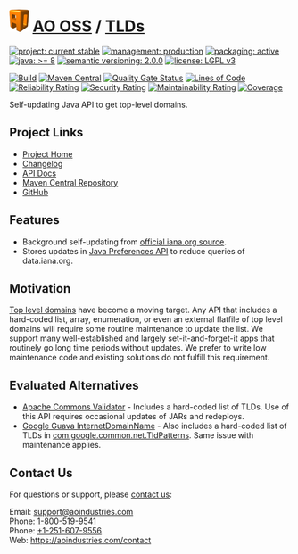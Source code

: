 # [<img src="ao-logo.png" alt="AO Logo" width="35" height="40">](https://github.com/ao-apps) [AO OSS](https://github.com/ao-apps/ao-oss) / [TLDs](https://github.com/ao-apps/ao-tlds)

[![project: current stable](https://oss.aoapps.com/ao-badges/project-current-stable.svg)](https://aoindustries.com/life-cycle#project-current-stable)
[![management: production](https://oss.aoapps.com/ao-badges/management-production.svg)](https://aoindustries.com/life-cycle#management-production)
[![packaging: active](https://oss.aoapps.com/ao-badges/packaging-active.svg)](https://aoindustries.com/life-cycle#packaging-active)  
[![java: &gt;= 8](https://oss.aoapps.com/ao-badges/java-8.svg)](https://docs.oracle.com/javase/8/)
[![semantic versioning: 2.0.0](https://oss.aoapps.com/ao-badges/semver-2.0.0.svg)](http://semver.org/spec/v2.0.0.html)
[![license: LGPL v3](https://oss.aoapps.com/ao-badges/license-lgpl-3.0.svg)](https://www.gnu.org/licenses/lgpl-3.0)

[![Build](https://github.com/ao-apps/ao-tlds/workflows/Build/badge.svg?branch=master)](https://github.com/ao-apps/ao-tlds/actions?query=workflow%3ABuild)
[![Maven Central](https://maven-badges.herokuapp.com/maven-central/com.aoapps/ao-tlds/badge.svg)](https://maven-badges.herokuapp.com/maven-central/com.aoapps/ao-tlds)
[![Quality Gate Status](https://sonarcloud.io/api/project_badges/measure?branch=master&project=com.aoapps%3Aao-tlds&metric=alert_status)](https://sonarcloud.io/dashboard?branch=master&id=com.aoapps%3Aao-tlds)
[![Lines of Code](https://sonarcloud.io/api/project_badges/measure?branch=master&project=com.aoapps%3Aao-tlds&metric=ncloc)](https://sonarcloud.io/component_measures?branch=master&id=com.aoapps%3Aao-tlds&metric=ncloc)  
[![Reliability Rating](https://sonarcloud.io/api/project_badges/measure?branch=master&project=com.aoapps%3Aao-tlds&metric=reliability_rating)](https://sonarcloud.io/component_measures?branch=master&id=com.aoapps%3Aao-tlds&metric=Reliability)
[![Security Rating](https://sonarcloud.io/api/project_badges/measure?branch=master&project=com.aoapps%3Aao-tlds&metric=security_rating)](https://sonarcloud.io/component_measures?branch=master&id=com.aoapps%3Aao-tlds&metric=Security)
[![Maintainability Rating](https://sonarcloud.io/api/project_badges/measure?branch=master&project=com.aoapps%3Aao-tlds&metric=sqale_rating)](https://sonarcloud.io/component_measures?branch=master&id=com.aoapps%3Aao-tlds&metric=Maintainability)
[![Coverage](https://sonarcloud.io/api/project_badges/measure?branch=master&project=com.aoapps%3Aao-tlds&metric=coverage)](https://sonarcloud.io/component_measures?branch=master&id=com.aoapps%3Aao-tlds&metric=Coverage)

Self-updating Java API to get top-level domains.

## Project Links
* [Project Home](https://oss.aoapps.com/tlds/)
* [Changelog](https://oss.aoapps.com/tlds/changelog)
* [API Docs](https://oss.aoapps.com/tlds/apidocs/)
* [Maven Central Repository](https://central.sonatype.com/artifact/com.aoapps/ao-tlds)
* [GitHub](https://github.com/ao-apps/ao-tlds)

## Features
* Background self-updating from [official iana.org source](https://data.iana.org/TLD/tlds-alpha-by-domain.txt).
* Stores updates in [Java Preferences API](https://docs.oracle.com/javase/7/docs/technotes/guides/preferences/) to reduce queries of data.iana.org.

## Motivation
[Top level domains](https://wikipedia.org/wiki/Top-level_domain) have become a moving target.  Any API that includes a hard-coded list, array, enumeration, or even an external flatfile of top level domains will require some routine maintenance to update the list.  We support many well-established and largely set-it-and-forget-it apps that routinely go long time periods without updates.  We prefer to write low maintenance code and existing solutions do not fulfill this requirement.

## Evaluated Alternatives
* [Apache Commons Validator](https://commons.apache.org/proper/commons-validator/apidocs/org/apache/commons/validator/routines/DomainValidator.html) - Includes a hard-coded list of TLDs.  Use of this API requires occasional updates of JARs and redeploys.
* [Google Guava InternetDomainName](http://google.github.io/guava/releases/5.0/api/docs/com/google/common/net/InternetDomainName.html) - Also includes a hard-coded list of TLDs in [com.google.common.net.TldPatterns](http://grepcode.com/file/repo1.maven.org/maven2/com.google.guava/guava/r06/com/google/common/net/TldPatterns.java).  Same issue with maintenance applies.

## Contact Us
For questions or support, please [contact us](https://aoindustries.com/contact):

Email: [support@aoindustries.com](mailto:support@aoindustries.com)  
Phone: [1-800-519-9541](tel:1-800-519-9541)  
Phone: [+1-251-607-9556](tel:+1-251-607-9556)  
Web: https://aoindustries.com/contact
